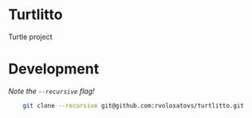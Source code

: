 # Turtlitto
Turtle project

# Development
_Note the `--recursive` flag!_
```sh
    git clone --recursive git@github.com:rvolosatovs/turtlitto.git
```
